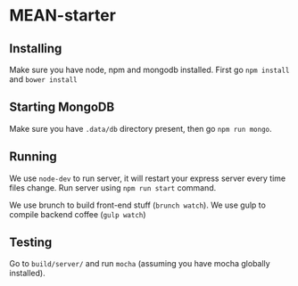 MEAN-starter
============

## Installing
Make sure you have node, npm and mongodb installed.
First go `npm install` and `bower install`

## Starting MongoDB
Make sure you have `.data/db` directory present, then go `npm run mongo`.

## Running
We use `node-dev` to run server, it will restart your express server every time files change. Run server using `npm run start` command. 

We use brunch to build front-end stuff (`brunch watch`).
We use gulp to compile backend coffee (`gulp watch`)

## Testing
Go to `build/server/` and run `mocha` (assuming you have mocha globally installed).
